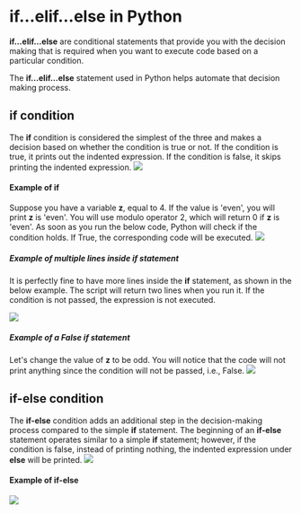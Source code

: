 # if…elif…else in Python
**if…elif…else** are conditional statements that provide you with the decision making that is required when you want to execute code based on a particular condition.

The **if…elif…else** statement used in Python helps automate that decision making process.

## if condition
The **if** condition is considered the simplest of the three and makes a decision based on whether the condition is true or not. If the condition is true, it prints out the indented expression. If the condition is false, it skips printing the indented expression.
[![](https://res.cloudinary.com/dyd911kmh/image/upload/f_auto,q_auto:best/v1594834339/ifelse2_yz0cpv.png)](https://res.cloudinary.com/dyd911kmh/image/upload/f_auto,q_auto:best/v1594834339/ifelse2_yz0cpv.png)

#### Example of if
Suppose you have a variable **z**, equal to 4. If the value is 'even', you will print **z** is 'even'. You will use modulo operator 2, which will return 0 if **z** is 'even'. As soon as you run the below code, Python will check if the condition holds. If True, the corresponding code will be executed.
[![](https://res.cloudinary.com/dyd911kmh/image/upload/f_auto,q_auto:best/v1594834339/ifelse3_z8utoj.png)](https://res.cloudinary.com/dyd911kmh/image/upload/f_auto,q_auto:best/v1594834339/ifelse3_z8utoj.png)

##### Example of multiple lines inside if statement
It is perfectly fine to have more lines inside the **if** statement, as shown in the below example. The script will return two lines when you run it. If the condition is not passed, the expression is not executed.

[![](https://res.cloudinary.com/dyd911kmh/image/upload/f_auto,q_auto:best/v1594834339/ifelse4_r0ol8n.png)](https://res.cloudinary.com/dyd911kmh/image/upload/f_auto,q_auto:best/v1594834339/ifelse4_r0ol8n.png)
##### Example of a False if statement
Let's change the value of **z** to be odd. You will notice that the code will not print anything since the condition will not be passed, i.e., False.
[![](https://res.cloudinary.com/dyd911kmh/image/upload/f_auto,q_auto:best/v1594834339/ifelse5_pnj5hj.png)](https://res.cloudinary.com/dyd911kmh/image/upload/f_auto,q_auto:best/v1594834339/ifelse5_pnj5hj.png)
## if-else condition
The **if-else** condition adds an additional step in the decision-making process compared to the simple **if** statement. The beginning of an **if-else** statement operates similar to a simple **if** statement; however, if the condition is false, instead of printing nothing, the indented expression under **else** will be printed.
[![](https://res.cloudinary.com/dyd911kmh/image/upload/f_auto,q_auto:best/v1594834340/ifelse7_cnbil5.png)](https://res.cloudinary.com/dyd911kmh/image/upload/f_auto,q_auto:best/v1594834340/ifelse7_cnbil5.png)
#### Example of if-else
[![](https://res.cloudinary.com/dyd911kmh/image/upload/f_auto,q_auto:best/v1594834339/ifelse6_yybp5a.png)](https://res.cloudinary.com/dyd911kmh/image/upload/f_auto,q_auto:best/v1594834339/ifelse6_yybp5a.png)
